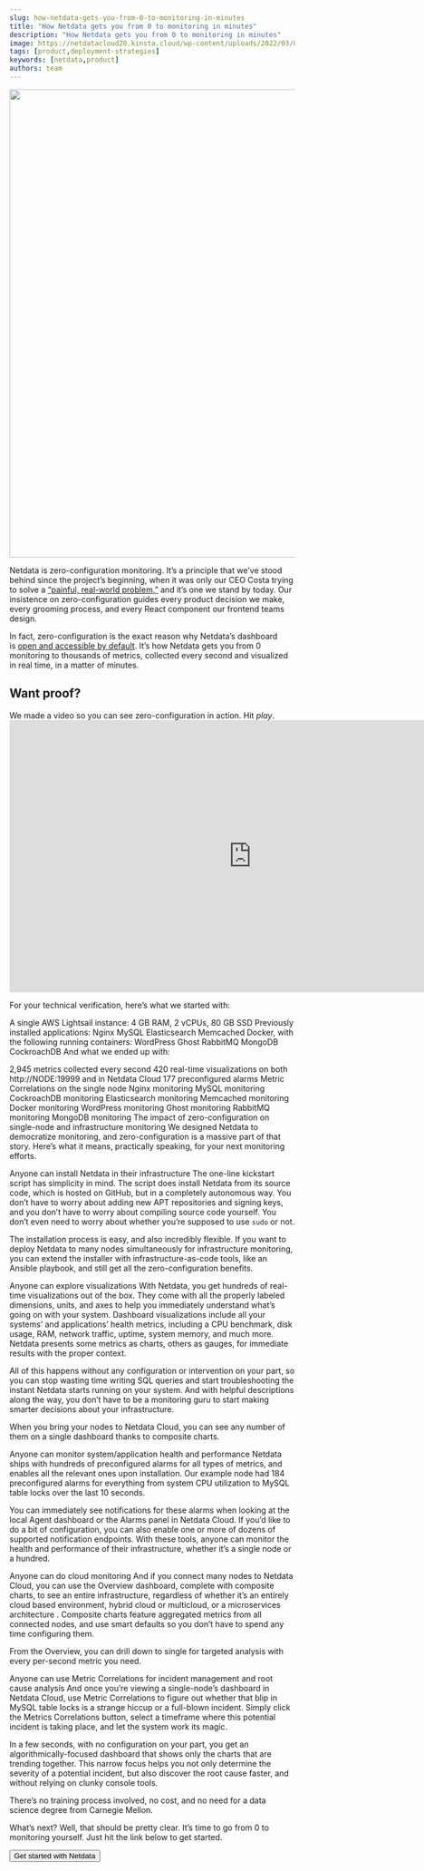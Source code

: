 ```yaml
---
slug: how-netdata-gets-you-from-0-to-monitoring-in-minutes
title: "How Netdata gets you from 0 to monitoring in minutes"
description: "How Netdata gets you from 0 to monitoring in minutes"
image: https://netdatacloud20.kinsta.cloud/wp-content/uploads/2022/03/0conf.png
tags: [product,deployment-strategies]
keywords: [netdata,product]
authors: team
---
```


<!--truncate-->

<img class="alignnone size-large wp-image-16562" src="https://netdatacloud20.kinsta.cloud/wp-content/uploads/2022/03/0conf-1200x826.png" alt="" width="1200" height="826" />

Netdata is zero-configuration monitoring. It’s a principle that we’ve stood behind since the project’s beginning, when it was only our CEO Costa trying to solve a <a href="https://staging-www.netdata.cloud/blog/why-netdata-is-free/">“painful, real-world problem,”</a> and it’s one we stand by today. Our insistence on zero-configuration guides every product decision we make, every grooming process, and every React component our frontend teams design.

In fact, zero-configuration is the exact reason why Netdata’s dashboard is <a href="https://staging-www.netdata.cloud/blog/netdata-agent-dashboard/">open and accessible by default</a>. It’s how Netdata gets you from 0 monitoring to thousands of metrics, collected every second and visualized in real time, in a matter of minutes.
<h2>Want proof?</h2>
We made a video so you can see zero-configuration in action. Hit <i>play</i>.

<iframe title="YouTube video player" src="https://www.youtube.com/embed/CShH3nAOGkU" width="854" height="480" frameborder="0" allowfullscreen="allowfullscreen"></iframe>

For your technical verification, here’s what we started with:

A single AWS Lightsail instance: 4 GB RAM, 2 vCPUs, 80 GB SSD
Previously installed applications:
Nginx
MySQL
Elasticsearch
Memcached
Docker, with the following running containers:
WordPress
Ghost
RabbitMQ
MongoDB
CockroachDB
And what we ended up with:

2,945 metrics collected every second
420 real-time visualizations on both http://NODE:19999 and in Netdata Cloud
177 preconfigured alarms
Metric Correlations on the single node
Nginx monitoring
MySQL monitoring
CockroachDB monitoring
Elasticsearch monitoring
Memcached monitoring
Docker monitoring
WordPress monitoring
Ghost monitoring
RabbitMQ monitoring
MongoDB monitoring
The impact of zero-configuration on single-node and infrastructure monitoring
We designed Netdata to democratize monitoring, and zero-configuration is a massive part of that story. Here’s what it means, practically speaking, for your next monitoring efforts.

Anyone can install Netdata in their infrastructure
The one-line kickstart script has simplicity in mind. The script does install Netdata from its source code, which is hosted on GitHub, but in a completely autonomous way. You don’t have to worry about adding new APT repositories and signing keys, and you don’t have to worry about compiling source code yourself. You don’t even need to worry about whether you’re supposed to use `sudo` or not.

The installation process is easy, and also incredibly flexible. If you want to deploy Netdata to many nodes simultaneously for infrastructure monitoring, you can extend the installer with infrastructure-as-code tools, like an Ansible playbook, and still get all the zero-configuration benefits.

Anyone can explore visualizations
With Netdata, you get hundreds of real-time visualizations out of the box. They come with all the properly labeled dimensions, units, and axes to help you immediately understand what’s going on with your system. Dashboard visualizations include all your systems’ and applications’ health metrics, including a CPU benchmark, disk usage, RAM, network traffic, uptime, system memory, and much more. Netdata presents some metrics as charts, others as gauges, for immediate results with the proper context.

All of this happens without any configuration or intervention on your part, so you can stop wasting time writing SQL queries and start troubleshooting the instant Netdata starts running on your system. And with helpful descriptions along the way, you don’t have to be a monitoring guru to start making smarter decisions about your infrastructure.

When you bring your nodes to Netdata Cloud, you can see any number of them on a single dashboard thanks to composite charts.

Anyone can monitor system/application health and performance
Netdata ships with hundreds of preconfigured alarms for all types of metrics, and enables all the relevant ones upon installation. Our example node had 184 preconfigured alarms for everything from system CPU utilization to MySQL table locks over the last 10 seconds.

You can immediately see notifications for these alarms when looking at the local Agent dashboard or the Alarms panel in Netdata Cloud. If you’d like to do a bit of configuration, you can also enable one or more of dozens of supported notification endpoints. With these tools, anyone can monitor the health and performance of their infrastructure, whether it’s a single node or a hundred.

Anyone can do cloud monitoring
And if you connect many nodes to Netdata Cloud, you can use the Overview dashboard, complete with composite charts, to see an entire infrastructure, regardless of whether it’s an entirely cloud based environment, hybrid cloud or multicloud, or a microservices architecture . Composite charts feature aggregated metrics from all connected nodes, and use smart defaults so you don’t have to spend any time configuring them.

From the Overview, you can drill down to single for targeted analysis with every per-second metric you need.

Anyone can use Metric Correlations for incident management and root cause analysis
And once you’re viewing a single-node’s dashboard in Netdata Cloud, use Metric Correlations to figure out whether that blip in MySQL table locks is a strange hiccup or a full-blown incident. Simply click the Metrics Correlations button, select a timeframe where this potential incident is taking place, and let the system work its magic.

In a few seconds, with no configuration on your part, you get an algorithmically-focused dashboard that shows only the charts that are trending together. This narrow focus helps you not only determine the severity of a potential incident, but also discover the root cause faster, and without relying on clunky console tools.

There’s no training process involved, no cost, and no need for a data science degree from Carnegie Mellon.

What’s next?
Well, that should be pretty clear. It’s time to go from 0 to monitoring yourself. Just hit the link below to get started.

<a href="https://learn.netdata.cloud/docs/get" target="_blank" rel="noopener"><button>Get started with Netdata</button></a>